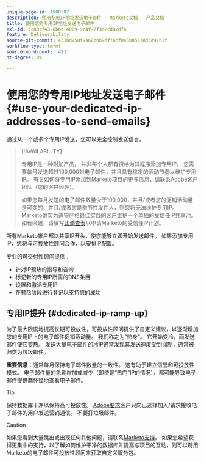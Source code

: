 ```yaml
---
unique-page-id: 1900587
description: 使用专用IP地址发送电子邮件 — Marketo文档 — 产品文档
title: 使用您的专用IP地址发送电子邮件
exl-id: cc83cf43-8b6d-4869-9c4f-7f3d2cd82dfa
feature: Deliverability
source-git-commit: 431bd258f9a68bbb9df7acf043085578d3d91b1f
workflow-type: tm+mt
source-wordcount: '421'
ht-degree: 0%

---
```


# 使用您的专用IP地址发送电子邮件 {#use-your-dedicated-ip-addresses-to-send-emails}

通过从一个或多个专用IP发送，您可以完全控制发送信誉。

>[!AVAILABILITY]
>
>专用IP是一种附加产品。 并非每个人都有资格为其程序添加专用IP。 您需要每月发送超过100,000封电子邮件，并且具有稳定的活动节奏以维护专用IP。 有关如何将专用IP添加到Marketo项目的更多信息，请联系Adobe客户团队（您的客户经理）。
>
>如果您每月发送的电子邮件数量少于100,000，并且/或者您的促销活动量是可变的，并且/或者您是季节性发件人，则您将无法维护专用IP。 Marketo确实为遵守严格最佳实践的客户维护一个单独的受信任IP共享池。 如有兴趣，请填写[此调查表](https://na-sjg.marketo.com/lp/marketoprivacydemo/Trusted-IP-Sending-Range-Program.html)以申请Marketo的受信任IP计划。

所有Marketo帐户都以共享IP开头，使您能够立即开始发送邮件。 如果添加专用IP，您将与可投放性顾问合作，以安排IP配置。

专业的可交付性顾问提供：

* 针对IP预热的指导和咨询
* 标记新的专用IP所需的DNS条目
* 设置和激活专用IP
* 在预热阶段进行登记以支持您的成功

## 专用IP提升 {#dedicated-ip-ramp-up}

为了最大限度地提高长期可投放性，可投放性顾问提供了自定义建议，以逐渐增加您的专用IP上的电子邮件促销活动量。 我们称之为“热身”。 它开始变冷，而发送邮件使它变热。 发送大量电子邮件的冷IP通常发现其发送速度受到抑制，通常被归类为垃圾邮件。

**重要信息**：通常每月保持电子邮件数量的一致性。 这有助于建立信誉和可投放性模式。 电子邮件量的急剧增加或减少（即使是“热门”IP的情况），都可能导致电子邮件提供商怀疑地查看电子邮件。

>[!TIP]
>
>保持数据库干净以保持高可投放性。 [Adobe要求](https://www.adobe.com/legal/terms/aup.html)客户只向已选择加入/请求接收电子邮件的用户发送营销通信。 不要打垃圾邮件。

>[!CAUTION]
>
>如果您看到大量跳出或出现任何其他问题，请联系[Marketo支持](https://nation.marketo.com/t5/Support/ct-p/Support)。 如果您希望获得更集中的支持，以了解如何维护干净的数据库并提高与项目的互动，则可以聘用Marketo的电子邮件可投放性顾问来获取自定义服务包。
